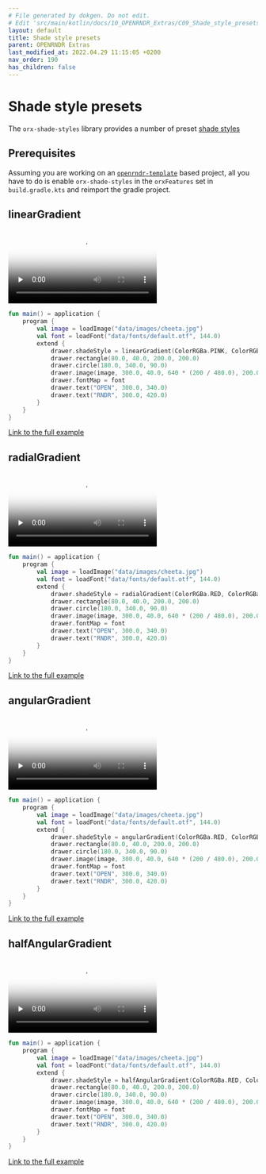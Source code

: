 ```yaml
---
# File generated by dokgen. Do not edit. 
# Edit 'src/main/kotlin/docs/10_OPENRNDR_Extras/C09_Shade_style_presets.kt' instead.
layout: default
title: Shade style presets
parent: OPENRNDR Extras
last_modified_at: 2022.04.29 11:15:05 +0200
nav_order: 190
has_children: false
---
```

 
# Shade style presets

The `orx-shade-styles` library provides a number of preset 
[shade styles](https://guide.openrndr.org/advancedDrawing/shadeStyles.html)

## Prerequisites

Assuming you are working on an 
[`openrndr-template`](https://github.com/openrndr/openrndr-template) based
project, all you have to do is enable `orx-shade-styles` in the `orxFeatures`
set in `build.gradle.kts` and reimport the gradle project.

## linearGradient 
 
<video controls preload="none" loop poster="../media/shade-style-presets-001-thumb.jpg">
    <source src="../media/shade-style-presets-001.mp4" type="video/mp4"></source>
</video>
 
 
```kotlin
fun main() = application {
    program {
        val image = loadImage("data/images/cheeta.jpg")
        val font = loadFont("data/fonts/default.otf", 144.0)
        extend {
            drawer.shadeStyle = linearGradient(ColorRGBa.PINK, ColorRGBa.RED, rotation = seconds * 60.0)
            drawer.rectangle(80.0, 40.0, 200.0, 200.0)
            drawer.circle(180.0, 340.0, 90.0)
            drawer.image(image, 300.0, 40.0, 640 * (200 / 480.0), 200.0)
            drawer.fontMap = font
            drawer.text("OPEN", 300.0, 340.0)
            drawer.text("RNDR", 300.0, 420.0)
        }
    }
}
``` 
 
[Link to the full example](https://github.com/openrndr/openrndr-examples/blob/master/src/main/kotlin/examples/10_OPENRNDR_Extras/C09_Shade_style_presets000.kt) 
 
## radialGradient 
 
<video controls preload="none" loop poster="../media/shade-style-presets-002-thumb.jpg">
    <source src="../media/shade-style-presets-002.mp4" type="video/mp4"></source>
</video>
 
 
```kotlin
fun main() = application {
    program {
        val image = loadImage("data/images/cheeta.jpg")
        val font = loadFont("data/fonts/default.otf", 144.0)
        extend {
            drawer.shadeStyle = radialGradient(ColorRGBa.RED, ColorRGBa.PINK, length = 0.5, offset = Vector2(cos(seconds), sin(seconds * 0.5)))
            drawer.rectangle(80.0, 40.0, 200.0, 200.0)
            drawer.circle(180.0, 340.0, 90.0)
            drawer.image(image, 300.0, 40.0, 640 * (200 / 480.0), 200.0)
            drawer.fontMap = font
            drawer.text("OPEN", 300.0, 340.0)
            drawer.text("RNDR", 300.0, 420.0)
        }
    }
}
``` 
 
[Link to the full example](https://github.com/openrndr/openrndr-examples/blob/master/src/main/kotlin/examples/10_OPENRNDR_Extras/C09_Shade_style_presets001.kt) 
 
## angularGradient 
 
<video controls preload="none" loop poster="../media/shade-style-presets-003-thumb.jpg">
    <source src="../media/shade-style-presets-003.mp4" type="video/mp4"></source>
</video>
 
 
```kotlin
fun main() = application {
    program {
        val image = loadImage("data/images/cheeta.jpg")
        val font = loadFont("data/fonts/default.otf", 144.0)
        extend {
            drawer.shadeStyle = angularGradient(ColorRGBa.RED, ColorRGBa.PINK, rotation = seconds * 60.0)
            drawer.rectangle(80.0, 40.0, 200.0, 200.0)
            drawer.circle(180.0, 340.0, 90.0)
            drawer.image(image, 300.0, 40.0, 640 * (200 / 480.0), 200.0)
            drawer.fontMap = font
            drawer.text("OPEN", 300.0, 340.0)
            drawer.text("RNDR", 300.0, 420.0)
        }
    }
}
``` 
 
[Link to the full example](https://github.com/openrndr/openrndr-examples/blob/master/src/main/kotlin/examples/10_OPENRNDR_Extras/C09_Shade_style_presets002.kt) 
 
## halfAngularGradient 
 
<video controls preload="none" loop poster="../media/shade-style-presets-004-thumb.jpg">
    <source src="../media/shade-style-presets-004.mp4" type="video/mp4"></source>
</video>
 
 
```kotlin
fun main() = application {
    program {
        val image = loadImage("data/images/cheeta.jpg")
        val font = loadFont("data/fonts/default.otf", 144.0)
        extend {
            drawer.shadeStyle = halfAngularGradient(ColorRGBa.RED, ColorRGBa.PINK, rotation = seconds * 60.0)
            drawer.rectangle(80.0, 40.0, 200.0, 200.0)
            drawer.circle(180.0, 340.0, 90.0)
            drawer.image(image, 300.0, 40.0, 640 * (200 / 480.0), 200.0)
            drawer.fontMap = font
            drawer.text("OPEN", 300.0, 340.0)
            drawer.text("RNDR", 300.0, 420.0)
        }
    }
}
``` 
 
[Link to the full example](https://github.com/openrndr/openrndr-examples/blob/master/src/main/kotlin/examples/10_OPENRNDR_Extras/C09_Shade_style_presets003.kt) 
